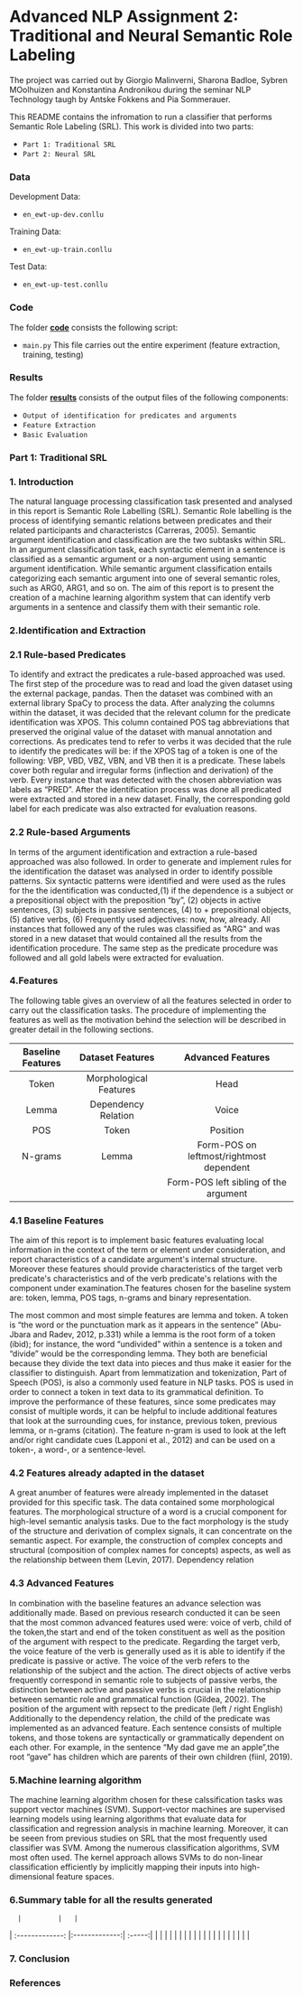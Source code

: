 # Advanced NLP Assignment 2: Traditional and Neural Semantic Role Labeling

The project was carried out by Giorgio Malinverni, Sharona Badloe, Sybren MOolhuizen and Konstantina Andronikou during the seminar NLP Technology taugh by Antske Fokkens and Pia Sommerauer.

This README contains the infromation to run a classifier that performs Semantic Role Labeling (SRL). This work is divided into two parts:
* `Part 1: Traditional SRL`
* `Part 2: Neural SRL`

### Data
Development Data:
* `en_ewt-up-dev.conllu`

Training Data:
* `en_ewt-up-train.conllu`

Test Data:
* `en_ewt-up-test.conllu`

### Code 
The folder [**code**](https://github.com/gioguitar99/NLP_Assignment_2/tree/main/Code) consists the following script:
* `main.py` This file carries out the entire experiment (feature extraction,
training, testing)

### Results 
The folder [**results**](https://github.com/gioguitar99/NLP_Assignment_2/tree/main/Results) consists of the output files of the following components:
* `Output of identification for predicates and arguments`
* `Feature Extraction`
* `Basic Evaluation`

### Part 1: Traditional SRL

### 1. Introduction 

The natural language processing classification task presented and analysed in this report is Semantic Role Labelling (SRL). Semantic Role labelling is the process of identifying semantic relations between predicates and their related participants and characteristcs (Carreras, 2005). Semantic argument identification and classification are the two subtasks within SRL. In an argument classification task, each syntactic element in a sentence is classified as a semantic argument or a non-argument using semantic argument identification. While semantic argument classification entails categorizing each semantic argument into one of several semantic roles, such as ARG0, ARG1, and so on. The aim of this report is to present the creation of a machine learning algorithm system that can identify verb arguments in a sentence and classify them with their semantic role. 


### 2.Identification and Extraction 
  ### 2.1 Rule-based Predicates 
  
To identify and extract the predicates a rule-based approached was used. The first step of the procedure was to read and load the given dataset using the external package, pandas. Then the dataset was combined with an external library SpaCy to process the data. After analyzing the columns within the dataset, it was decided that the relevant column for the predicate identification was XPOS. This column contained POS tag abbreviations that preserved the original value of the dataset with manual annotation and corrections. As predicates tend to refer to verbs it was decided that the rule to identify the predicates will be: if the XPOS tag of a token is one of the following: VBP, VBD, VBZ, VBN, and VB then it is a predicate. These labels cover both regular and irregular forms (inflection and derivation) of the verb. Every instance that was detected with the chosen abbreviation was labels as “PRED”. After the identification process was done all predicated were extracted and stored in a new dataset. Finally, the corresponding gold label for each predicate was also extracted for evaluation reasons. 

  ### 2.2 Rule-based Arguments 

In terms of the argument identification and extraction a rule-based approached was also followed. In order to generate and implement rules for the identification the dataset was analysed in order to identify possible patterns. Six syntactic patterns were identified and were used as the rules for the the identification was conducted,(1) if the dependence is a subject or a prepositional object with the preposition “by”, (2) objects in active sentences, (3) subjects in passive sentences, (4) to + prepositional objects, (5) dative verbs, (6) Frequently used adjectives: now, how, already. All instances that followed any of the rules was classified as "ARG" and was stored in a new dataset that would contained all the results from the identification procedure. The same step as the predicate procedure was followed and all gold labels were extracted for evaluation. 

### 4.Features 

The following table gives an overview of all the features selected in order to carry out the classification tasks. The procedure of implementing the features as well as the motivation behind the selection will be described in greater detail in the following sections. 

| Baseline Features       | Dataset Features          | Advanced Features  |
| :-------------: |:-------------:| :-----:|
| Token      | Morphological Features |Head |
| Lemma      | Dependency Relation      | Voice|
| POS | Token     |  Position   |
| N-grams |  Lemma  | Form-POS on leftmost/rightmost dependent |
| | |Form-POS left sibling of the argument |
 

### 4.1 Baseline Features 
The aim of this report is to implement basic features evaluating local information in the context of the term or element under consideration, and report characteristics of a candidate argument's internal structure. Moreover these features should provide characteristics of the target verb predicate's characteristics and of the verb predicate's relations with the component under examination.The features chosen for the baseline system are: token, lemma, POS tags, n-grams and binary representation.

The most common and most simple features are lemma and token. A token is “the word or the punctuation mark as it appears in the sentence” (Abu-Jbara and Radev, 2012, p.331) while a lemma is the root form of a token (ibid); for instance, the word “undivided” within a sentence is a token and “divide” would be the corresponding lemma. They both are beneficial because they divide the text data into pieces and thus make it easier for the classifier to distinguish. Apart from lemmatization and tokenization, Part of Speech (POS), is also a commonly used feature in NLP tasks. POS is used in order to connect a token in text data to its grammatical definition.  To improve the performance of these features, since some predicates  may consist of multiple words, it can be helpful to include additional features that look at the surrounding cues, for instance, previous token, previous lemma, or n-grams (citation). The feature n-gram is used to look at the left and/or right candidate cues (Lapponi et al., 2012) and can be used on a token-, a word-, or a sentence-level.

### 4.2 Features already adapted in the dataset  
A great anumber of features were already implemented in the dataset provided for this specific task. The data contained some morphological features. The morphological structure of a word is a crucial component for high-level semantic analysis tasks. Due to the fact morphology is the study of the structure and derivation of complex signals, it can concentrate on the semantic aspect. For example, the construction of complex concepts and structural (composition of complex names for concepts) aspects, as well as the relationship between them (Levin, 2017). Dependency relation 

### 4.3 Advanced Features 
 In combination with the baseline features an advance selection was additionally made. Based on previous research conducted it can be seen that the most common advanced features used were: voice of verb, child of the token,the start and end of the token constituent as well as the position of the argument with respect to the predicate. Regarding the target verb, the voice feature of the verb is generally used as it is able to identify if the predicate is passive or active. The voice of the verb refers to the relationship of the subject and the action. The direct objects of active verbs frequently correspond in semantic role to subjects of passive verbs, the distinction between active and passive verbs is crucial in the relationship between semantic role and grammatical function (Gildea, 2002). The position of the argument with repsect to the predicate (left / right English)
 Additionally to the dependency relation, the child of the predicate was implemented as an advanced feature. Each sentence consists of multiple tokens, and those tokens are syntactically or grammatically dependent on each other. For example, in the sentence “My dad gave me an apple”,the root “gave” has children which are parents of their own children (fiinl, 2019). 

### 5.Machine learning algorithm

The machine learning algorithm chosen for these calssification tasks was support vector machines (SVM). Support-vector machines are supervised learning models using
learning algorithms that evaluate data for classification and regression analysis in machine learning. Moreover, it can be seeen from previous studies on SRL that the most frequently used classifier was SVM. Among the numerous classification algorithms, SVM most often used. The kernel approach allows SVMs to do non-linear classification efficiently by implicitly mapping their inputs into high-dimensional feature spaces.

### 6.Summary table for all the results generated 
      |         |   |
| :-------------: |:-------------:| :-----:|
|  |  | |
|   |  | |
|  |   |   |
|  |  | |
| | | |
### 7. Conclusion
### References 
